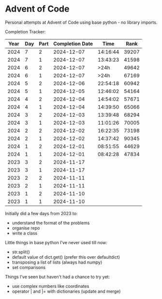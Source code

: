 # Advent of Code

Personal attempts at Advent of Code using base python - no library imports.  

Completion Tracker:

|Year|Day|Part|Completion Date|Time|Rank|
|-|-|-|-|-|-|
| 2024 | 7 | 2 | 2024-12-07 | 14:16:44 | 39207 |
| 2024 | 7 | 1 | 2024-12-07 | 13:43:23 | 41598 |
| 2024 | 6 | 2 | 2024-12-07 | >24h | 49642 |
| 2024 | 6 | 1 | 2024-12-07 | >24h | 67169 |
| 2024 | 5 | 2 | 2024-12-06 | 22:54:18 | 60942 |
| 2024 | 5 | 1 | 2024-12-05 | 12:46:02 | 54164 |
| 2024 | 4 | 2 | 2024-12-04 | 14:54:02 | 57671 |
| 2024 | 4 | 1 | 2024-12-04 | 14:39:50 | 65066 |
| 2024 | 3 | 2 | 2024-12-03 | 13:39:48 | 68294 |
| 2024 | 3 | 1 | 2024-12-03 | 11:01:26 | 70005 |
| 2024 | 2 | 2 | 2024-12-02 | 16:22:35 | 73198 |
| 2024 | 2 | 1 | 2024-12-02 | 14:37:42 | 90345 |
| 2024 | 1 | 2 | 2024-12-01 | 08:51:55 | 44629 |
| 2024 | 1 | 1 | 2024-12-01 | 08:42:28 | 47834 |
| 2023 | 3 | 2 | 2024-11-17 |||
| 2023 | 3 | 1 | 2024-11-17 |||
| 2023 | 2 | 2 | 2024-11-11 |||
| 2023 | 2 | 1 | 2024-11-11 |||
| 2023 | 1 | 2 | 2024-11-10 |||
| 2023 | 1 | 1 | 2024-11-10 |||

Initially did a few days from 2023 to:

- understand the format of the problems
- organise repo
- write a class

Little things in base python I've never used till now:

- str.split()
- default value of dict.get() (prefer this over defaultdict)
- transposing a list of lists (always had numpy)
- set comparisons

Things I've seen but haven't had a chance to try yet:

- use complex numbers like coordinates
- operator | and |= with dictionaries (update and merge)

